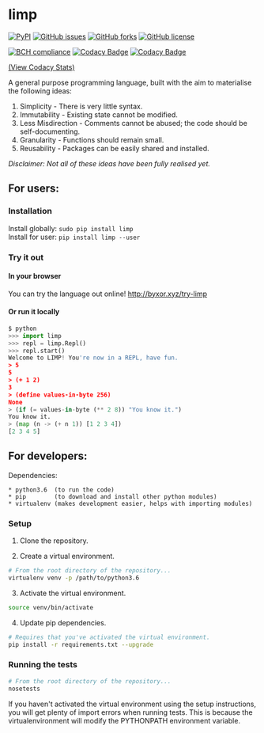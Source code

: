 # limp

[![PyPI](https://img.shields.io/pypi/v/limp.svg)](https://pypi.python.org/pypi/limp) [![GitHub issues](https://img.shields.io/github/issues/byxor/limp.svg)](https://github.com/byxor/limp/issues) [![GitHub forks](https://img.shields.io/github/forks/byxor/limp.svg)](https://github.com/byxor/limp/network) [![GitHub license](https://img.shields.io/badge/license-GPLv3-blue.svg)](https://raw.githubusercontent.com/byxor/limp/master/LICENSE)

[![BCH compliance](https://bettercodehub.com/edge/badge/byxor/limp?branch=master)](https://bettercodehub.com/) [![Codacy Badge](https://api.codacy.com/project/badge/Grade/d62bf84d8b6f45348847f791eae01690)](https://www.codacy.com/app/byxor/limp?utm_source=github.com&utm_medium=referral&utm_content=byxor/limp&utm_campaign=badger) [![Codacy Badge](https://api.codacy.com/project/badge/Coverage/d62bf84d8b6f45348847f791eae01690)](https://www.codacy.com/app/byxor/limp?utm_source=github.com&utm_medium=referral&utm_content=byxor/limp&utm_campaign=Badge_Coverage)

[(View Codacy Stats)](https://www.codacy.com/app/byxor/limp/dashboard)


A general purpose programming language, built with the aim to materialise the following ideas:

1. Simplicity - There is very little syntax.
2. Immutability - Existing state cannot be modified.
3. Less Misdirection - Comments cannot be abused; the code should be self-documenting.
4. Granularity - Functions should remain small.
5. Reusability - Packages can be easily shared and installed.

_Disclaimer: Not all of these ideas have been fully realised yet._

## For users:

### Installation

Install globally: `sudo pip install limp`  
Install for user: `pip install limp --user`

### Try it out

#### In your browser

You can try the language out online! http://byxor.xyz/try-limp

#### Or run it locally

```python
$ python
>>> import limp
>>> repl = limp.Repl()
>>> repl.start()
Welcome to LIMP! You're now in a REPL, have fun.
> 5
5
> (+ 1 2)
3
> (define values-in-byte 256)
None
> (if (= values-in-byte (** 2 8)) "You know it.")
You know it.
> (map (n -> (+ n 1)) [1 2 3 4])
[2 3 4 5]
```

## For developers:

Dependencies:
```
* python3.6  (to run the code)
* pip        (to download and install other python modules)
* virtualenv (makes development easier, helps with importing modules)
```

### Setup

1. Clone the repository.

2. Create a virtual environment.
 ```bash
 # From the root directory of the repository...
 virtualenv venv -p /path/to/python3.6
 ```
 
3. Activate the virtual environment.
 ```bash
 source venv/bin/activate
 ```
 
4. Update pip dependencies.
 ```bash
 # Requires that you've activated the virtual environment.
 pip install -r requirements.txt --upgrade
 ```
 
### Running the tests
```bash
# From the root directory of the repository...
nosetests
```

If you haven't activated the virtual environment using the setup instructions, you will get plenty of import errors when running tests. This is because the virtualenvironment will modify the PYTHONPATH environment variable.
